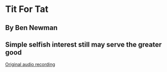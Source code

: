 #  Tit For Tat
## By Ben Newman
## Simple selfish interest still may serve the greater good

[Original audio recording](https://www.sccs.swarthmore.edu/users/01/bnewman/songs/music/TitForTat.mp3)